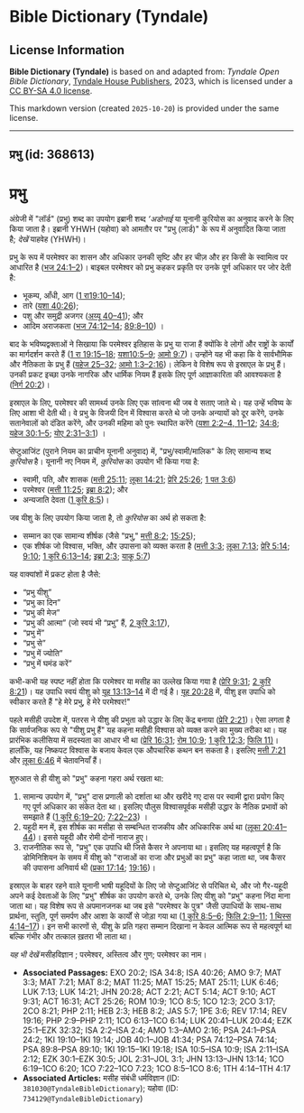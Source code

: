 # Bible Dictionary (Tyndale)

## License Information

**Bible Dictionary (Tyndale)** is based on and adapted from: _Tyndale Open Bible Dictionary_, [Tyndale House Publishers](https://tyndaleopenresources.com/), 2023, which is licensed under a [CC BY-SA 4.0 license](https://creativecommons.org/licenses/by-sa/4.0/legalcode.en).

This markdown version (created `2025-10-20`) is provided under the same license.



--------------------------------

## प्रभु (id: 368613)

प्रभु
=====

अंग्रेजी में "लॉर्ड" (प्रभु) शब्द का उपयोग इब्रानी शब्द *‘अडोनाई* या यूनानी कुरियोस का अनुवाद करने के लिए किया जाता है। इब्रानी YHWH (यहोवा) को आमतौर पर "प्रभु (लार्ड)" के रूप में अनुवादित किया जाता है; *देखें* याहवेह (YHWH)।

प्रभु के रूप में परमेश्वर का शासन और अधिकार उनकी सृष्टि और हर चीज़ और हर किसी के स्वामित्व पर आधारित है ([भज 24:1–2](https://ref.ly/Ps24:1-Ps24:2))। बाइबल परमेश्वर को प्रभु कहकर प्रकृति पर उनके पूर्ण अधिकार पर जोर देती है:

* भूकम्प, आँधी, आग ([1 रा19:10–14](https://ref.ly/1Kgs19:10-1Kgs19:14));
* तारे ([यशा 40:26](https://ref.ly/Isa40:26));
* पशु और समुद्री अजगर ([अय्यू 40–41](https://ref.ly/Job40:1-Job41:34)); और
* आदिम अराजकता ([भज 74:12–14](https://ref.ly/Ps74:12-Ps74:14); [89:8–10](https://ref.ly/Ps89:8-Ps89:10)) ।

बाद के भविष्यद्वक्ताओं ने सिखाया कि परमेश्वर इतिहास के प्रभु या राजा हैं क्योंकि वे लोगों और राष्ट्रों के कार्यों का मार्गदर्शन करते हैं ([1 रा 19:15–18](https://ref.ly/1Kgs19:15-1Kgs19:18); [यशा10:5–9](https://ref.ly/Isa10:5-Isa10:9); [आमो 9:7](https://ref.ly/Amos9:7))। उन्होंने यह भी कहा कि वे सार्वभौमिक और नैतिकता के प्रभु हैं ([यहेज 25–32](https://ref.ly/Ezek25:1-Ezek32:32); [आमो 1:3–2:16](https://ref.ly/Amos1:3-Amos2:16))। लेकिन वे विशेष रूप से इस्राएल के प्रभु हैं। उनकी प्रकट इच्छा उनके नागरिक और धार्मिक नियम हैं इसके लिए पूर्ण आज्ञाकारिता की आवश्यकता है ([निर्ग 20:2](https://ref.ly/Exod20:2))।

इस्राएल के लिए, परमेश्वर की सामर्थ्य उनके लिए एक सांत्वना थी जब वे सताए जाते थे। यह उन्हें भविष्य के लिए आशा भी देती थी। वे प्रभु के विजयी दिन में विश्वास करते थे जो उनके अन्यायों को दूर करेंगे, उनके सतानेवालों को दंडित करेंगे, और उनकी महिमा को पुनः स्थापित करेंगे ([यशा 2:2–4, 11–12](https://ref.ly/Isa2:2-Isa2:4,Isa2:11-Isa2:12); [34:8](https://ref.ly/Isa34:8); [यहेज 30:1–5](https://ref.ly/Ezek30:1-Ezek30:5); [योए 2:31–3:1](https://ref.ly/Joel2:31-Joel3:1)) ।

सेप्टुआजिंट (पुराने नियम का प्राचीन यूनानी अनुवाद) में, "प्रभु/स्वामी/मालिक" के लिए सामान्य शब्द *कुरियोस* है। यूनानी नए नियम में, *कुरियोस* का उपयोग भी किया गया है:

* स्वामी, पति, और शासक ([मत्ती 25:11](https://ref.ly/Matt25:11); [लूका 14:21](https://ref.ly/Luke14:21); [प्रेरि 25:26](https://ref.ly/Acts25:26); [1 पत 3:6](https://ref.ly/1Pet3:6))
* परमेश्वर ([मत्ती 11:25](https://ref.ly/Matt11:25); [इब्रा 8:2](https://ref.ly/Heb8:2)); और
* अन्यजाति देवता ([1 कुरि 8:5](https://ref.ly/1Cor8:5))।

जब यीशु के लिए उपयोग किया जाता है, तो *कुरियोस* का अर्थ हो सकता है:

* सम्मान का एक सामान्य शीर्षक (जैसे "प्रभु," [मत्ती 8:2](https://ref.ly/Matt8:2); [15:25](https://ref.ly/Matt15:25));
* एक शीर्षक जो विश्वास, भक्ति, और उपासना को व्यक्त करता है ([मत्ती 3:3](https://ref.ly/Matt3:3); [लूका 7:13](https://ref.ly/Luke7:13); [प्रेरि 5:14](https://ref.ly/Acts5:14); [9:10](https://ref.ly/Acts9:10); [1 कुरि 6:13–14](https://ref.ly/1Cor6:13-1Cor6:14); [इब्रा 2:3](https://ref.ly/Heb2:3); [याकू 5:7](https://ref.ly/Jas5:7))

यह वाक्यांशों में प्रकट होता है जैसे:

* “प्रभु यीशु”
* “प्रभु का दिन”
* “प्रभु की मेज”
* “प्रभु की आत्मा” (जो स्वयं भी “प्रभु” हैं, [2 कुरि 3:17](https://ref.ly/2Cor3:17)),
* “प्रभु में”
* “प्रभु से”
* “प्रभु में ज्योति”
* “प्रभु में घमंड करें”

कभी\-कभी यह स्पष्ट नहीं होता कि परमेश्वर या मसीह का उल्लेख किया गया है ([प्रेरि 9:31](https://ref.ly/Acts9:31); [2 कुरि 8:21](https://ref.ly/2Cor8:21))। यह उपाधि स्वयं यीशु को [यूह 13:13–14](https://ref.ly/John13:13-John13:14) में दी गई है। [यूह 20:28](https://ref.ly/John20:28) में, यीशु इस उपाधि को स्वीकार करते हैं "हे मेरे प्रभु, हे मेरे परमेश्वर!"

पहले मसीही उपदेश में, पतरस ने यीशु की प्रभुता को उद्धार के लिए केंद्र बनाया ([प्रेरि 2:21](https://ref.ly/Acts2:21))। ऐसा लगता है कि सार्वजनिक रूप से "यीशु प्रभु हैं" यह कहना मसीही विश्वास को व्यक्त करने का मुख्य तरीका था। यह प्रारंभिक कलीसिया में सदस्यता का आधार भी था ([प्रेरि 16:31](https://ref.ly/Acts16:31); [रोम 10:9](https://ref.ly/Rom10:9); [1 कुरि 12:3](https://ref.ly/1Cor12:3); [फिलि 11\)](https://ref.ly/Phil2:11)। हालाँकि, यह निष्कपट विश्वास के बजाय केवल एक औपचारिक कथन बन सकता है। इसलिए [मत्ती 7:21](https://ref.ly/Matt7:21) और [लूका 6:46](https://ref.ly/Luke6:46) में चेतावनियाँ हैं।

शुरुआत से ही यीशु को "प्रभु" कहना गहरा अर्थ रखता था:

1. सामान्य उपयोग में, "प्रभु" दास प्रणाली को दर्शाता था और खरीदे गए दास पर स्वामी द्वारा प्रयोग किए गए पूर्ण अधिकार का संकेत देता था। इसलिए पौलुस विश्वासपूर्वक मसीही उद्धार के नैतिक प्रभावों को समझाते हैं ([1 कुरि 6:19–20](https://ref.ly/1Cor6:19-1Cor6:20); [7:22–23](https://ref.ly/1Cor7:22-1Cor7:23)) ।
2. यहूदी मन में, इस शीर्षक का मसीहा से सम्बन्धित राजकीय और अधिकारिक अर्थ था ([लूका 20:41–44](https://ref.ly/Luke20:41-Luke20:44))। इससे यहूदी और रोमी दोनों नाराज हुए।
3. राजनीतिक रूप से, "प्रभु" एक उपाधि थी जिसे कैसर ने अपनाया था। इसलिए यह महत्वपूर्ण है कि डोमिनिशियन के समय में यीशु को "राजाओं का राजा और प्रभुओं का प्रभु" कहा जाता था, जब कैसर की उपासना अनिवार्य थी ([प्रका 17:14](https://ref.ly/Rev17:14); [19:16](https://ref.ly/Rev19:16))।

इस्राएल के बाहर रहने वाले यूनानी भाषी यहूदियों के लिए जो सेप्टुआजिंट से परिचित थे, और जो गैर\-यहूदी अपने कई देवताओं के लिए "प्रभु" शीर्षक का उपयोग करते थे, उनके लिए यीशु को "प्रभु" कहना निंदा माना जाता था। यह विशेष रूप से अपमानजनक था जब इसे "परमेश्वर के पुत्र" जैसी उपाधियों के साथ\-साथ प्रार्थना, स्तुति, पूर्ण समर्पण और आशा के कार्यों से जोड़ा गया था ([1 कुरि 8:5–6](https://ref.ly/1Cor8:5-1Cor8:6); [फिलि 2:9–11](https://ref.ly/Phil2:9-Phil2:11); [1 थिस्स 4:14–17](https://ref.ly/1Thess4:14-1Thess4:17))। इन सभी कारणों से, यीशु के प्रति गहरा सम्मान दिखाना न केवल आत्मिक रूप से महत्वपूर्ण था बल्कि गंभीर और तत्काल ख़तरा भी लाता था।

*यह भी देखें* मसीहविज्ञान ; परमेश्वर, अस्तित्व और गुण; परमेश्वर का नाम।

* **Associated Passages:** EXO 20:2; ISA 34:8; ISA 40:26; AMO 9:7; MAT 3:3; MAT 7:21; MAT 8:2; MAT 11:25; MAT 15:25; MAT 25:11; LUK 6:46; LUK 7:13; LUK 14:21; JHN 20:28; ACT 2:21; ACT 5:14; ACT 9:10; ACT 9:31; ACT 16:31; ACT 25:26; ROM 10:9; 1CO 8:5; 1CO 12:3; 2CO 3:17; 2CO 8:21; PHP 2:11; HEB 2:3; HEB 8:2; JAS 5:7; 1PE 3:6; REV 17:14; REV 19:16; PHP 2:9–PHP 2:11; 1CO 6:13–1CO 6:14; LUK 20:41–LUK 20:44; EZK 25:1–EZK 32:32; ISA 2:2–ISA 2:4; AMO 1:3–AMO 2:16; PSA 24:1–PSA 24:2; 1KI 19:10–1KI 19:14; JOB 40:1–JOB 41:34; PSA 74:12–PSA 74:14; PSA 89:8–PSA 89:10; 1KI 19:15–1KI 19:18; ISA 10:5–ISA 10:9; ISA 2:11–ISA 2:12; EZK 30:1–EZK 30:5; JOL 2:31–JOL 3:1; JHN 13:13–JHN 13:14; 1CO 6:19–1CO 6:20; 1CO 7:22–1CO 7:23; 1CO 8:5–1CO 8:6; 1TH 4:14–1TH 4:17
* **Associated Articles:** मसीह संबंधी धर्मविज्ञान (ID: `381030@TyndaleBibleDictionary`); यहोवा (ID: `734129@TyndaleBibleDictionary`)

